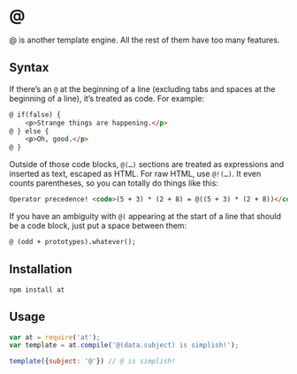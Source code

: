 # @

@ is another template engine. All the rest of them have too many features.

## Syntax

If there’s an `@` at the beginning of a line (excluding tabs and spaces at the beginning of a line), it’s treated as code. For example:

```html
@ if(false) {
	<p>Strange things are happening.</p>
@ } else {
	<p>Oh, good.</p>
@ }
```

Outside of those code blocks, `@(…)` sections are treated as expressions and inserted as text, escaped as HTML. For raw HTML, use `@!(…)`. It even counts parentheses, so you can totally do things like this:

```html
Operator precedence! <code>(5 + 3) * (2 + 8) = @((5 + 3) * (2 + 8))</code>
```

If you have an ambiguity with `@(` appearing at the start of a line that should be a code block, just put a space between them:

```html
@ (odd + prototypes).whatever();
```

## Installation

    npm install at

## Usage

```js
var at = require('at');
var template = at.compile('@(data.subject) is simplish!');

template({subject: '@'}) // @ is simplish!
```

